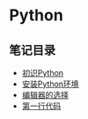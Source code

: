# Python

## 笔记目录
* [初识Python](https://github.com/CoderLiLe/hello-python/blob/main/doc/introduction.md)
* [安装Python环境](https://github.com/CoderLiLe/hello-python/blob/main/doc/installation.md)
* [编辑器的选择](https://github.com/CoderLiLe/hello-python/blob/main/doc/editor.md)
* [第一行代码](https://github.com/CoderLiLe/hello-python/blob/main/doc/first_line.md)
